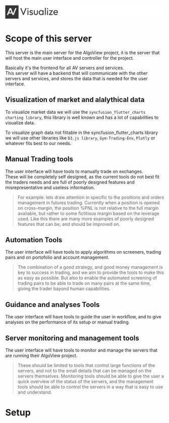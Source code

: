 # ![Automate](https://raw.githubusercontent.com/AlgoView/.github/main/resources/AV-VISUALIZE_head.jpg)
# Scope of this server
This server is the main server for the AlgoView project, it is the server that will host the main user interface and controller for the project.

Basically it's the frontend for all AV servers and services.<br>
This server will have a backend that will communicate with the other servers and services, and stores the data that is needed for the user interface.

## Visualization of market and alalythical data 
To visualize market data we will use the ```syncfusion_flutter_charts charting library```, this library is well known and has a lot of capabilities to visualize data.

To visualize graph data not fittable in the syncfusion_flutter_charts library we will use other libraries like ```D3.js library```, ```Gym-Trading-Env```, ```Plotly``` or whatever fits best to our needs. 

## Manual Trading tools
The user interface will have tools to manually trade on exchanges.<br>
These will be completely self designed, as the current tools do not best fit the traders needs and are full of poorly designed features and misrepresentative and useless information.

> For example: lets draw attention in specific to the positions and orders management in futures trading. Currently when a position is opened on cross-margin, the position %PNL is not relative to the full margin available, but rather to some fictitious margin based on the leverage used. Like this there are many more examples of poorly designed features that can be, and should be improved on.

## Automation Tools
The user interface will have tools to apply algorithms on screeners, trading pairs and on portofolio and account management.<br>
> The combination of a good strategy, and good money management is key to success in trading, and we aim to provide the tools to make this as easy as possible.
But also to enable the automated screening of trading pairs to be able to trade on many pairs at the same time, giving the trader bayond human capabilities.

## Guidance and analyses Tools
The user interface will have tools to guide the user in workflow, and to give analyses on the performance of its setup or manual trading.<br>

## Server monitoring and management tools
The user interface will have tools to monitor and manage the servers that are running their AlgoView project.<br>
>These should be limited to tools that control large functions of the servers, and not to the small details that can be managed on the servers themselves.
Monitoring tools should be able to give the user a quick overview of the status of the servers, and the management tools should be able to control the servers in a way that is easy to use and understand.

# Setup 

